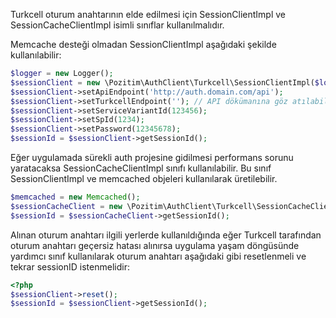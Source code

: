 Turkcell oturum anahtarının elde edilmesi için SessionClientImpl ve SessionCacheClientImpl isimli sınıflar kullanılmalıdır.

Memcache desteği olmadan SessionClientImpl aşağıdaki şekilde kullanılabilir:
```php
$logger = new Logger();
$sessionClient = new \Pozitim\AuthClient\Turkcell\SessionClientImpl($logger);
$sessionClient->setApiEndpoint('http://auth.domain.com/api');
$sessionClient->setTurkcellEndpoint(''); // API dökümanına göz atılabilir.
$sessionClient->setServiceVariantId(123456);
$sessionClient->setSpId(1234);
$sessionClient->setPassword(12345678);
$sessionId = $sessionClient->getSessionId();
```

Eğer uygulamada sürekli auth projesine gidilmesi performans sorunu yaratacaksa SessionCacheClientImpl sınıfı kullanılabilir. Bu sınıf SessionClientImpl ve memcached objeleri kullanılarak üretilebilir.
```php
$memcached = new Memcached();
$sessionCacheClient = new \Pozitim\AuthClient\Turkcell\SessionCacheClientImpl($sessionClient, $memcached);
$sessionId = $sessionCacheClient->getSessionId();
```

Alınan oturum anahtarı ilgili yerlerde kullanıldığında eğer Turkcell tarafından oturum anahtarı geçersiz hatası alınırsa uygulama yaşam döngüsünde yardımcı sınıf kullanılarak oturum anahtarı aşağıdaki gibi resetlenmeli ve tekrar sessionID istenmelidir:

```php
<?php
$sessionClient->reset();
$sessionId = $sessionClient->getSessionId();
```